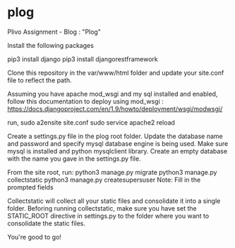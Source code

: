 # plog
Plivo Assignment - Blog : "Plog"

Install the following packages

pip3 install django
pip3 install djangorestframework

Clone this repository in the var/www/html folder and update your site.conf file to reflect the path.

Assuming you have apache mod_wsgi and my sql installed and enabled, follow this documentation to deploy using mod_wsgi : https://docs.djangoproject.com/en/1.9/howto/deployment/wsgi/modwsgi/

run,
sudo a2ensite site.conf
sudo service apache2 reload

Create a settings.py file in the plog root folder. Update the database name and password and specify mysql database engine is being used.
Make sure mysql is installed and python mysqlclient library.
Create an empty database with the name you gave in the settings.py file.

From the site root, run:
python3 manage.py migrate
python3 manage.py collectstatic
python3 manage.py createsupersuser
Note: Fill in the prompted fields

Collectstatic will collect all your static files and consolidate it into a single folder.
Beforing running collectstatic, make sure you have set the STATIC_ROOT directive in settings.py to the folder where you want to consolidate the static files.

You're good to go!
